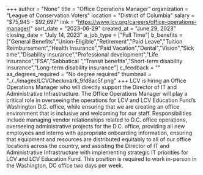 +++
author = "None"
title = "Office Operations Manager"
organization = "League of Conservation Voters"
location = "District of Columbia"
salary = "$75,945 - $92,697"
link = "https://www.lcv.org/careers/office-operations-manager/"
sort_date = "2023-06-29"
created_at = "June 29, 2023"
closing_date = "July 14, 2023"
a_job_type = ["Full Time"]
b_benefits = ["General Benefits","Union-Eligible","Retirement","Paid Leave","Tuition Reimbursement","Health Insurance","Paid Vacation","Dental","Vision","Sick time","Disability insurance","Professional development","Life insurance","FSA","Sabbatical ","Transit benefits","Short-term disability insurance","Long-term disability insurance"]
c_feedback = ""
aa_degrees_required = "No degree required"
thumbnail = "../../images/LCVCheckmark_9fd8ac5f.png"
+++
LCV is hiring an Office Operations Manager who will directly support the Director of IT and Administrative Infrastructure. The Office Operations Manager will play a critical role in overseeing the operations for LCV and LCV Education Fund’s Washington D.C. office, while ensuring that we are creating an office environment that is inclusive and welcoming for our staff. Responsibilities include managing vendor relationships related to D.C. office operations, overseeing administrative projects for the D.C. office, providing all new employees and interns with appropriate onboarding information, ensuring that equipment and resources are distributed equitably to all of our office locations across the country, and assisting the Director of IT and Administrative Infrastructure with implementing strategic IT priorities for LCV and LCV Education Fund. This position is required to work in-person in the Washington, DC office two days per week.